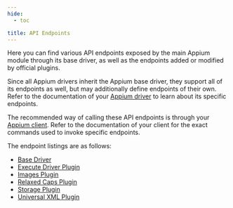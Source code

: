 ```yaml
---
hide:
  - toc

title: API Endpoints
---
```


Here you can find various API endpoints exposed by the main Appium module through its base driver,
as well as the endpoints added or modified by official plugins.

Since all Appium drivers inherit the Appium base driver, they support all of its endpoints as well,
but may additionally define endpoints of their own. Refer to the documentation of your
[Appium driver](../../ecosystem/drivers.md) to learn about its specific endpoints.

The recommended way of calling these API endpoints is through your [Appium client](../../ecosystem/clients.md).
Refer to the documentation of your client for the exact commands used to invoke specific endpoints.

The endpoint listings are as follows:

* [Base Driver](./base-driver.md)
* [Execute Driver Plugin](./execute-driver-plugin.md)
* [Images Plugin](./images-plugin.md)
* [Relaxed Caps Plugin](./relaxed-caps-plugin.md)
* [Storage Plugin](./storage-plugin.md)
* [Universal XML Plugin](./universal-xml-plugin.md)
